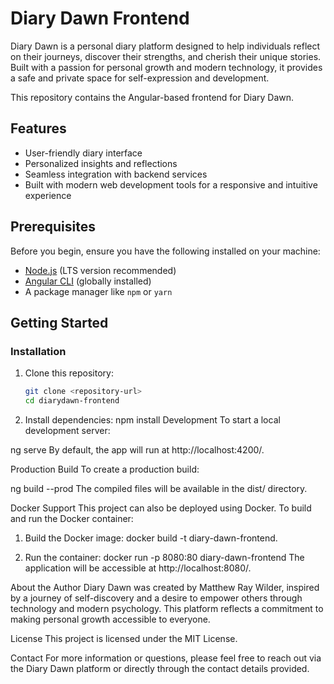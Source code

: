 # Diary Dawn Frontend

Diary Dawn is a personal diary platform designed to help individuals reflect on their journeys, discover their strengths, and cherish their unique stories. Built with a passion for personal growth and modern technology, it provides a safe and private space for self-expression and development.

This repository contains the Angular-based frontend for Diary Dawn.

## Features
- User-friendly diary interface
- Personalized insights and reflections
- Seamless integration with backend services
- Built with modern web development tools for a responsive and intuitive experience

## Prerequisites
Before you begin, ensure you have the following installed on your machine:
- [Node.js](https://nodejs.org/) (LTS version recommended)
- [Angular CLI](https://angular.io/cli) (globally installed)
- A package manager like `npm` or `yarn`

## Getting Started

### Installation
1. Clone this repository:
   ```bash
   git clone <repository-url>
   cd diarydawn-frontend

2. Install dependencies:
npm install
Development
To start a local development server:


ng serve
By default, the app will run at http://localhost:4200/.

Production Build
To create a production build:

ng build --prod
The compiled files will be available in the dist/ directory.

Docker Support
This project can also be deployed using Docker. To build and run the Docker container:

1. Build the Docker image:
docker build -t diary-dawn-frontend.

2. Run the container:
docker run -p 8080:80 diary-dawn-frontend
The application will be accessible at http://localhost:8080/.

About the Author
Diary Dawn was created by Matthew Ray Wilder, inspired by a journey of self-discovery and a desire to empower others through technology and modern psychology. This platform reflects a commitment to making personal growth accessible to everyone.

License
This project is licensed under the MIT License.

Contact
For more information or questions, please feel free to reach out via the Diary Dawn platform or directly through the contact details provided.

